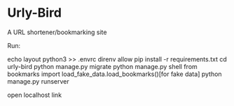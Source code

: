 # Urly-Bird

A URL shortener/bookmarking site

Run:

echo layout python3 >> .envrc
direnv allow
pip install -r requirements.txt
cd urly-bird
python manage.py migrate
python manage.py shell
from bookmarks import load_fake_data.load_bookmarks()[for fake data]
python manage.py runserver

open localhost link
 
 
 

